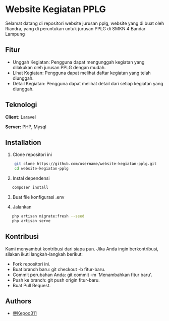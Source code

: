 
# Website Kegiatan PPLG
Selamat datang di repositori website jurusan pplg, website yang di buat oleh Riandra, yang di peruntukan untuk jurusan PPLG di SMKN 4 Bandar Lampung


## Fitur

- Unggah Kegiatan: Pengguna dapat mengunggah kegiatan yang dilakukan oleh jurusan PPLG dengan mudah.
- Lihat Kegiatan: Pengguna dapat melihat daftar kegiatan yang telah diunggah.
- Detail Kegiatan: Pengguna dapat melihat detail dari setiap kegiatan yang diunggah.


## Teknologi

**Client:** Laravel

**Server:** PHP, Mysql


## Installation

1. Clone repositori ini

```bash
    git clone https://github.com/username/website-kegiatan-pplg.git
    cd website-kegiatan-pplg
```

2. Instal dependensi

```bash
   composer install
```

3. Buat file konfigurasi .env

4. Jalankan

```bash
   php artisan migrate:fresh --seed
   php artisan serve
```
    
## Kontribusi

Kami menyambut kontribusi dari siapa pun. Jika Anda ingin berkontribusi, silakan ikuti langkah-langkah berikut:

- Fork repositori ini.
- Buat branch baru: git checkout -b fitur-baru.
- Commit perubahan Anda: git commit -m 'Menambahkan fitur baru'.
- Push ke branch: git push origin fitur-baru.
- Buat Pull Request.


## Authors

- [@Kepoo311](https://www.github.com/Kepoo311)

